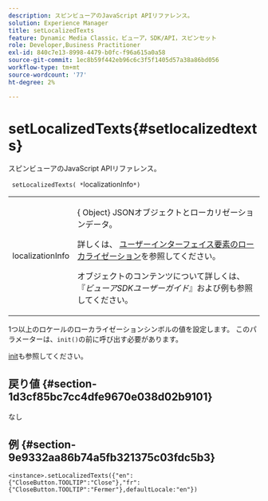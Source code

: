 ```yaml
---
description: スピンビューアのJavaScript APIリファレンス。
solution: Experience Manager
title: setLocalizedTexts
feature: Dynamic Media Classic，ビューア，SDK/API，スピンセット
role: Developer,Business Practitioner
exl-id: 840c7e13-8998-4479-b0fc-f96a615a0a58
source-git-commit: 1ec8b59f442eb96c6c3f5f1405d57a38a86bd056
workflow-type: tm+mt
source-wordcount: '77'
ht-degree: 2%

---
```


# setLocalizedTexts{#setlocalizedtexts}

スピンビューアのJavaScript APIリファレンス。

` setLocalizedTexts( *`localizationInfo`*)`

<table id="table_896DFF34A68A403DB93A6D597461A573"> 
 <tbody> 
  <tr> 
   <td colname="col1"> <p> <span class="codeph"> <span class="varname"> localizationInfo</span> </span> </p> </td> 
   <td colname="col2"> <p> {<span class="codeph"> Object</span>} JSONオブジェクトとローカリゼーションデータ。 </p> <p>詳しくは、 <a href="../../../c-html5-s7-aem-asset-viewers/c-html5-spin-viewer-about/c-html5-spin-viewer-localization.md#concept-e35c15c9e82648328806cdc6aa255d98" format="dita" scope="local">ユーザーインターフェイス要素のローカライゼーション</a>を参照してください。 </p> <p>オブジェクトのコンテンツについて詳しくは、『<i>ビューアSDKユーザーガイド</i>』および例も参照してください。 </p> </td> 
  </tr> 
 </tbody> 
</table>

1つ以上のロケールのローカライゼーションシンボルの値を設定します。 このパラメーターは、`init()`の前に呼び出す必要があります。

[init](../../../c-html5-s7-aem-asset-viewers/c-html5-spin-viewer-about/c-html5-spin-viewer-javascriptapiref/r-html5-spin-viewer-javascriptapiref-init.md#reference-bb4428c155e541b79797f96e17c068ae)も参照してください。

## 戻り値 {#section-1d3cf85bc7cc4dfe9670e038d02b9101}

なし

## 例 {#section-9e9332aa86b74a5fb321375c03fdc5b3}

```
<instance>.setLocalizedTexts({"en":{"CloseButton.TOOLTIP":"Close"},"fr":{"CloseButton.TOOLTIP":"Fermer"},defaultLocale:"en"})
```
